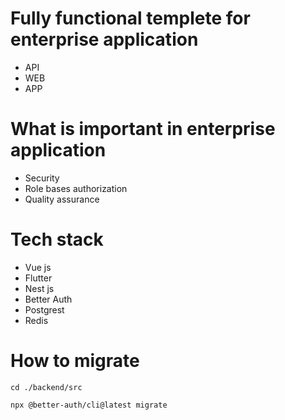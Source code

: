 # Fully functional templete for enterprise application 
- API
- WEB
- APP

# What is important in enterprise application 
- Security 
- Role bases authorization 
- Quality assurance 

# Tech stack
- Vue js
- Flutter
- Nest js
- Better Auth
- Postgrest 
- Redis

# How to migrate 

```
cd ./backend/src
```

```
npx @better-auth/cli@latest migrate
```